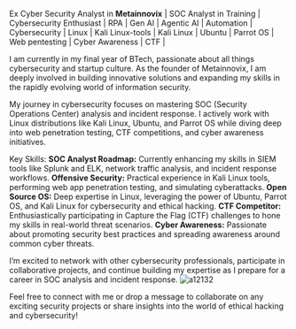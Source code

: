 Ex Cyber Security Analyst in **Metainnovix** | SOC Analyst in Training | Cybersecurity Enthusiast | RPA | Gen AI | Agentic AI | Automation | Cybersecurity | Linux | Kali Linux-tools | Kali Linux | Ubuntu | Parrot OS | Web pentesting | Cyber Awareness | CTF |

I am currently in my final year of BTech, passionate about all things cybersecurity and startup culture. As the founder of Metainnovix, I am deeply involved in building innovative solutions and expanding my skills in the rapidly evolving world of information security.

My journey in cybersecurity focuses on mastering SOC (Security Operations Center) analysis and incident response. I actively work with Linux distributions like Kali Linux, Ubuntu, and Parrot OS while diving deep into web penetration testing, CTF competitions, and cyber awareness initiatives.

Key Skills:
**SOC Analyst Roadmap:** Currently enhancing my skills in SIEM tools like Splunk and ELK, network traffic analysis, and incident response workflows.
**Offensive Security:** Practical experience in Kali Linux tools, performing web app penetration testing, and simulating cyberattacks.
**Open Source OS:** Deep expertise in Linux, leveraging the power of Ubuntu, Parrot OS, and Kali Linux for cybersecurity and ethical hacking.
**CTF Competitor:** Enthusiastically participating in Capture the Flag (CTF) challenges to hone my skills in real-world threat scenarios.
**Cyber Awareness:** Passionate about promoting security best practices and spreading awareness around common cyber threats.

I’m excited to network with other cybersecurity professionals, participate in collaborative projects, and continue building my expertise as I prepare for a career in SOC analysis and incident response.
![a12132](https://github.com/user-attachments/assets/01f4318f-d465-4e62-8d5e-1d07a69e3103)

Feel free to connect with me or drop a message to collaborate on any exciting security projects or share insights into the world of ethical hacking and cybersecurity!


